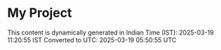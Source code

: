 # My Project

This content is dynamically generated in Indian Time (IST): 2025-03-19 11:20:55 IST
Converted to UTC: 2025-03-19 05:50:55 UTC
